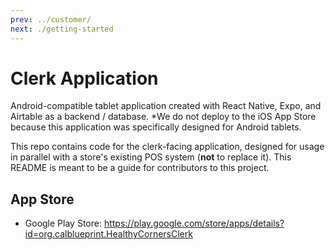 ```yaml
---
prev: ../customer/
next: ./getting-started
---
```


# Clerk Application

Android-compatible tablet application created with React Native, Expo, and Airtable as a backend / database. \*We do not deploy to the iOS App Store because this application was specifically designed for Android tablets.

This repo contains code for the clerk-facing application, designed for usage in parallel with a store's existing POS system (**not** to replace it). This README is meant to be a guide for contributors to this project.

## App Store

- Google Play Store: <https://play.google.com/store/apps/details?id=org.calblueprint.HealthyCornersClerk>

